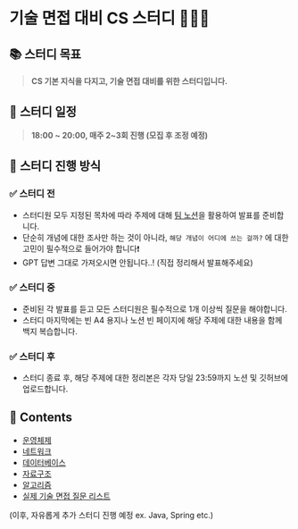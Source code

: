 # 기술 면접 대비 CS 스터디 👨🏻‍💻

## 📚 스터디 목표

> **CS 기본 지식을 다지고, 기술 면접 대비를 위한 스터디입니다.**

## 📅 스터디 일정

> **18:00 ~ 20:00, 매주 2~3회 진행 (모집 후 조정 예정)**

## 📌 스터디 진행 방식

### ✅ 스터디 전

- 스터디원 모두 지정된 목차에 따라 주제에 대해 [팀 노션](https://yxhwxn.notion.site/FISA-4th-CS-Study-16f20d7de67880609184d3ae8895b102?pvs=4)을
  활용하여 발표를 준비합니다.
- 단순히 개념에 대한 조사만 하는 것이 아니라, `해당 개념이 어디에 쓰는 걸까?` 에 대한 고민이 필수적으로 들어가야 합니다❗️
- GPT 답변 그대로 가져오시면 안됩니다..! (직접 정리해서 발표해주세요)

### ✅ 스터디 중

- 준비된 각 발표를 듣고 모든 스터디원은 필수적으로 1개 이상씩 질문을 해야합니다.
- 스터디 마지막에는 빈 A4 용지나 노션 빈 페이지에 해당 주제에 대한 내용을 함께 백지 복습합니다.

### ✅ 스터디 후

- 스터디 종료 후, 해당 주제에 대한 정리본은 각자 당일 23:59까지 노션 및 깃허브에 업로드합니다.

## 📝 Contents

- [운영체제](https://github.com/woori-fisa-4th-study/cs-study/blob/main/OS/README.md)
- [네트워크](https://github.com/woori-fisa-4th-study/cs-study/blob/main/Network/README.md)
- [데이터베이스](https://github.com/woori-fisa-4th-study/cs-study/blob/main/DB/README.md)
- [자료구조](https://github.com/woori-fisa-4th-study/cs-study/blob/main/DataStructure/README.md)
- [알고리즘](https://github.com/woori-fisa-4th-study/cs-study/blob/main/Algorithm/README.md)
- [실제 기술 면접 질문 리스트](https://github.com/woori-fisa-4th-study/cs-study/blob/main/Interview/README.md)

(이후, 자유롭게 추가 스터디 진행 예정 ex. Java, Spring etc.)

